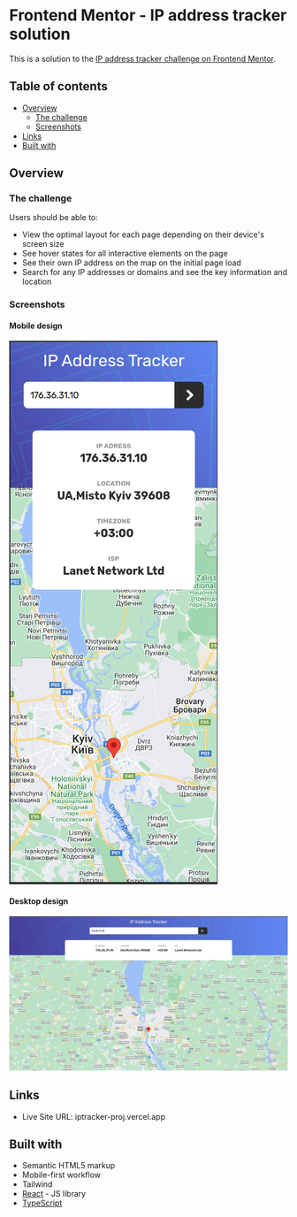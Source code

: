 # Frontend Mentor - IP address tracker solution

This is a solution to the [IP address tracker challenge on Frontend Mentor](https://www.frontendmentor.io/challenges/ip-address-tracker-I8-0yYAH0).

## Table of contents

- [Overview](#overview)
  - [The challenge](#the-challenge)
  - [Screenshots](#screenshots)
- [Links](#links)
- [Built with](#built-with)

## Overview

### The challenge

Users should be able to:

- View the optimal layout for each page depending on their device's screen size
- See hover states for all interactive elements on the page
- See their own IP address on the map on the initial page load
- Search for any IP addresses or domains and see the key information and location

### Screenshots

#### Mobile design

![alt text](./screenshots/screenshot-mobile.png)

#### Desktop design

![alt text](./screenshots/screenshot-desktop.png)

## Links

- Live Site URL: iptracker-proj.vercel.app

## Built with

- Semantic HTML5 markup
- Mobile-first workflow
- Tailwind
- [React](https://reactjs.org/) - JS library
- [TypeScript](https://www.typescriptlang.org/)
